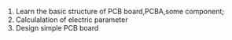 1. Learn the basic structure of PCB board,PCBA,some component;
2. Calculalation of electric parameter
3. Design simple  PCB board